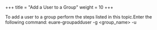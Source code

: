 +++
title = "Add a User to a Group"
weight = 10
+++

To add a user to a group perform the steps listed in this topic.Enter the following command: 
    euare-groupadduser -g <group_name> -u <user-name> 

